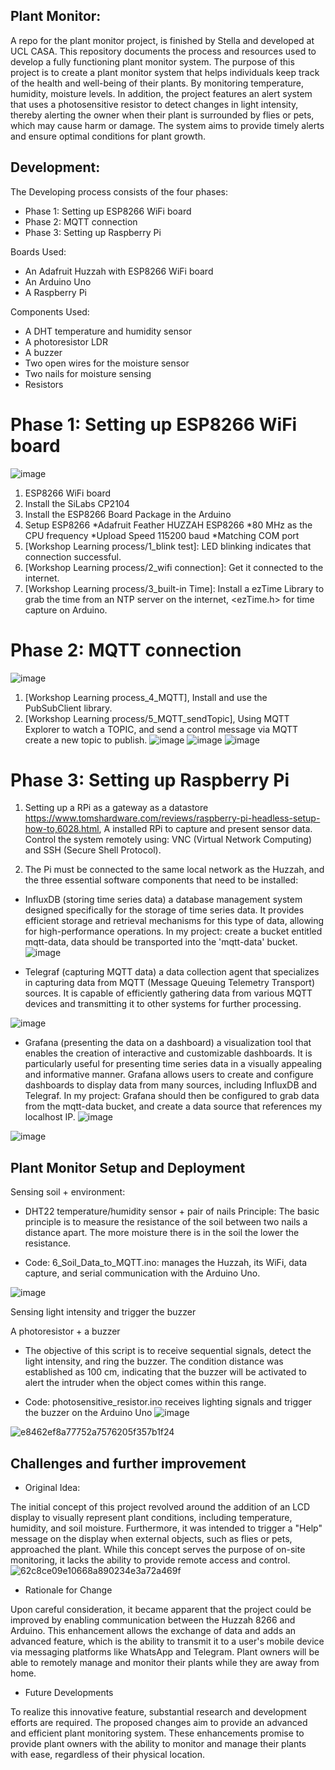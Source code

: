 
## Plant Monitor:
A repo for the plant monitor project, is finished by Stella and developed at UCL CASA. This repository documents the process and resources used to develop a fully functioning plant monitor system. The purpose of this project is to create a plant monitor system that helps individuals keep track of the health and well-being of their plants. By monitoring temperature, humidity, moisture levels. In addition, the project features an alert system that uses a photosensitive resistor to detect changes in light intensity, thereby alerting the owner when their plant is surrounded by flies or pets, which may cause harm or damage. The system aims to provide timely alerts and ensure optimal conditions for plant growth. 


## Development: 
The Developing process consists of the four phases: 
- Phase 1: Setting up ESP8266 WiFi board
- Phase 2: MQTT connection 
- Phase 3: Setting up Raspberry Pi
 
Boards Used:
- An Adafruit Huzzah with ESP8266 WiFi board
- An Arduino Uno
- A Raspberry Pi

Components Used:
- A DHT temperature and humidity sensor
- A photoresistor LDR
- A buzzer 
- Two open wires for the moisture sensor
- Two nails for moisture sensing
- Resistors

# Phase 1: Setting up ESP8266 WiFi board
 ![image](https://github.com/ucfnchb/Plant-Monitor_Stella/assets/146333771/5bb78ce4-722f-4768-84c0-422a21215c7d)
 
1.	ESP8266 WiFi board
2.	Install the SiLabs CP2104
3.	Install the ESP8266 Board Package in the Arduino
4.	Setup ESP8266
*Adafruit Feather HUZZAH ESP8266
*80 MHz as the CPU frequency
*Upload Speed 115200 baud
*Matching COM port
5.	[Workshop Learning process/1_blink test]: LED blinking indicates that connection successful. 
6.	[Workshop Learning process/2_wifi connection]: Get it connected to the internet.
7.	[Workshop Learning process/3_built-in Time]: Install a ezTime Library to grab the time from an NTP server on the internet, <ezTime.h> for time capture on Arduino. 


# Phase 2: MQTT connection 
![image](https://github.com/ucfnchb/Plant-Monitor_Stella/assets/146333771/3a7cf2d2-2fbf-4f2d-ad1a-1f62bfbef93b)

1.	[Workshop Learning process_4_MQTT], Install and use the PubSubClient library.
2.	[Workshop Learning process/5_MQTT_sendTopic], Using MQTT Explorer to watch a TOPIC, and send a control message via MQTT create a new topic to publish.
 ![image](https://github.com/ucfnchb/Plant-Monitor_Stella/assets/146333771/93df8c56-a4f4-4e56-a694-fff7bb44aee4)
 ![image](https://github.com/ucfnchb/Plant-Monitor_Stella/assets/146333771/941190d2-f595-4c45-8b4a-0d782c327327)
 ![image](https://github.com/ucfnchb/Plant-Monitor_Stella/assets/146333771/ece2828a-c19f-4cf4-beb8-669ae2c6beb3)


 
# Phase 3: Setting up Raspberry Pi
1.	Setting up a RPi as a gateway as a datastore
https://www.tomshardware.com/reviews/raspberry-pi-headless-setup-how-to,6028.html, A installed RPi to capture and present sensor data. Control the system remotely using: VNC (Virtual Network Computing) and SSH (Secure Shell Protocol). 

2.	The Pi must be connected to the same local network as the Huzzah, and the three essential software components that need to be installed:

- InfluxDB (storing time series data) a database management system designed specifically for the storage of time series data. It provides efficient storage and retrieval mechanisms for this type of data, allowing for high-performance operations. In my project: create a bucket entitled mqtt-data, data should be transported into the 'mqtt-data' bucket.
 ![image](https://github.com/ucfnchb/Plant-Monitor_Stella/assets/146333771/c44aed88-fc06-4e0f-b44f-9775b2837104)


- Telegraf (capturing MQTT data) a data collection agent that specializes in capturing data from MQTT (Message Queuing Telemetry Transport) sources. It is capable of efficiently gathering data from various MQTT devices and transmitting it to other systems for further processing.

 ![image](https://github.com/ucfnchb/Plant-Monitor_Stella/assets/146333771/823e0c79-d2d3-475e-a133-4290a5d69629)  



- Grafana (presenting the data on a dashboard) a visualization tool that enables the creation of interactive and customizable dashboards. It is particularly useful for presenting time series data in a visually appealing and informative manner. Grafana allows users to create and configure dashboards to display data from many sources, including InfluxDB and Telegraf. In my project: Grafana should then be configured to grab data from the mqtt-data bucket,  and create a data source that references my localhost IP.
 ![image](https://github.com/ucfnchb/Plant-Monitor_Stella/assets/146333771/1a79b86a-79ce-43ea-a162-203270540c50)

 ![image](https://github.com/ucfnchb/Plant-Monitor_Stella/assets/146333771/1b64a760-1a12-4367-b0ea-77f9ea529c98)

 

## Plant Monitor Setup and Deployment

Sensing soil + environment: 
- DHT22 temperature/humidity sensor + pair of nails 
Principle: The basic principle is to measure the resistance of the soil between two nails a distance apart. The more moisture there is in the soil the lower the resistance.

- Code:
  6_Soil_Data_to_MQTT.ino: manages the Huzzah, its WiFi, data capture, and serial communication with the Arduino Uno.


![image](https://github.com/ucfnchb/Plant-Monitor_Stella/assets/146333771/8da05d6b-5ed1-431e-a976-a5198eea0fdc)

 
Sensing light intensity and trigger the buzzer 

A photoresistor + a buzzer
- The objective of this script is to receive sequential signals, detect the light intensity, and ring the buzzer. The condition distance was established as 100 cm, indicating that the buzzer will be activated to alert the intruder when the object comes within this range.
  
- Code:
  photosensitive_resistor.ino receives lighting signals and trigger the buzzer on the Arduino Uno
  ![image](https://github.com/ucfnchb/Plant-Monitor_Stella/assets/146333771/de3fe122-398b-4a7f-89e3-b32c940ec0a9)


![e8462ef8a77752a7576205f357b1f24](https://github.com/ucfnchb/Plant-Monitor_Stella/assets/146333771/4e88c18a-6c9e-4c0d-8ffd-8c53d4a21ac2)

## Challenges and further improvement

- Original Idea:

The initial concept of this project revolved around the addition of an LCD display to visually represent plant conditions, including temperature, humidity, and soil moisture. Furthermore, it was intended to trigger a "Help" message on the display when external objects, such as flies or pets, approached the plant. While this concept serves the purpose of on-site monitoring, it lacks the ability to provide remote access and control.
![62c8ce09e10668a890234e3a72a469f](https://github.com/ucfnchb/Plant-Monitor_Stella/assets/146333771/c99170f8-ca3e-4abc-af4d-6cff77eb1301)

- Rationale for Change
  
Upon careful consideration, it became apparent that the project could be improved by enabling communication between the Huzzah 8266 and Arduino. This enhancement allows the exchange of data and adds an advanced feature, which is the ability to transmit it to a user's mobile device via messaging platforms like WhatsApp and Telegram. Plant owners will be able to remotely manage and monitor their plants while they are away from home.

- Future Developments
  
To realize this innovative feature, substantial research and development efforts are required. The proposed changes aim to provide an advanced and efficient plant monitoring system. These enhancements promise to provide plant owners with the ability to monitor and manage their plants with ease, regardless of their physical location.

